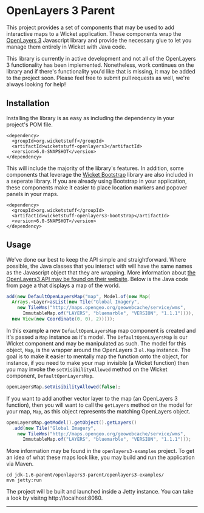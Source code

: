 OpenLayers 3 Parent
==================

This project provides a set of components that may be used to add interactive maps to a Wicket application. These 
components wrap the [OpenLayers 3][0] Javascript library and provide the necessary glue to let you manage them entirely
in Wicket with Java code.

This library is currently in active development and not all of the OpenLayers 3 functionality has been implemented. 
Nonetheless, work continues on the library and if there's functionality you'd like that is missing, it may be added to
the project soon. Please feel free to submit pull requests as well, we're always looking for help!

Installation
------------

Installing the library is as easy as including the dependency in your project's POM file.

    <dependency>
      <groupId>org.wicketstuff</groupId>
      <artifactId>wicketstuff-openlayers3</artifactId>
      <version>6.0-SNAPSHOT</version>
    </dependency>
    
This will include the majority of the library's features. In addition, some components that leverage the 
[Wicket Bootstrap][1] library are also included in a seperate library. If you are already using Bootstrap in your 
application, these components make it easier to place location markers and popover panels in your maps.
    
    <dependency>
      <groupId>org.wicketstuff</groupId>
      <artifactId>wicketstuff-openlayers3-bootstrap</artifactId>
      <version>6.0-SNAPSHOT</version>
    </dependency>

Usage
-----

We've done our best to keep the API simple and straightforward. Where possible, the Java classes that you interact with
will have the same names as the Javascript object that they are wrapping. More information about [the OpenLayers3 API 
may be found on their website][2]. Below is the Java code from page a that displays a map of the world.

```java
add(new DefaultOpenLayersMap("map", Model.of(new Map(
  Arrays.<Layer>asList(new Tile("Global Imagery",
    new TileWms("http://maps.opengeo.org/geowebcache/service/wms",
      ImmutableMap.of("LAYERS", "bluemarble", "VERSION", "1.1.1")))),
  new View(new Coordinate(0, 0), 2)))));
```

In this example a new `DefaultOpenLayersMap` map component is created and it's passed a `Map` instance as it's model. 
The `DefaultOpenLayersMap` is our Wicket component and may be manipulated as such. The model for this object, `Map`,
is the wrapper around the OpenLayers 3 `ol.Map` instance. The goal is to make it easier to mentally map the function
onto the object, for instance, if you need to make your map invisible (a Wicket function) then you may invoke the 
`setVisibilityAllowed` method on the Wicket component, `DefaultOpenLayersMap`. 

```java
openLayersMap.setVisibilityAllowed(false);
```

If you want to add another vector layer to the map (an OpenLayers 3 function), then you will want to call the 
`getLayers` method on the model for your map, `Map`, as this object represents the matching OpenLayers object.

```java
openLayersMap.getModel().getObject().getLayers()
  .add(new Tile("Global Imagery",
    new TileWms("http://maps.opengeo.org/geowebcache/service/wms",
      ImmutableMap.of("LAYERS", "bluemarble", "VERSION", "1.1.1")));
```

More information may be found in the `openlayers3-examples` project. To get an idea of what these maps look like, you 
may build and run the application via Maven.

    cd jdk-1.6-parent/openlayers3-parent/openlayers3-examples/
    mvn jetty:run
    
The project will be built and launched inside a Jetty instance. You can take a look by visitng http://localhost:8080.

----
[0]: http://ol3js.org/ "OpenLayers 3 Project Home Page"
[1]: http://wb.agilecoders.de/demo/ "Wicket Bootstrap Project Home Page"
[2]: http://ol3js.org/en/master/apidoc/ "OpenLayers 3 API Reference"